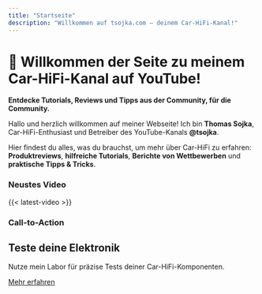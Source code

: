 ```yaml
---
title: "Startseite"
description: "Willkommen auf tsojka.com – deinem Car-HiFi-Kanal!"
---
```


# 👋 Willkommen der Seite zu meinem Car-HiFi-Kanal auf YouTube!

**Entdecke Tutorials, Reviews und Tipps aus der Community, für die Community.**

Hallo und herzlich willkommen auf meiner Webseite! Ich bin **Thomas Sojka**, Car-HiFi-Enthusiast und Betreiber des YouTube-Kanals **@tsojka**.

Hier findest du alles, was du brauchst, um mehr über Car-HiFi zu erfahren: **Produktreviews**, **hilfreiche Tutorials**, **Berichte von Wettbewerben** und **praktische Tipps & Tricks**.

### Neustes Video
{{< latest-video >}}

### Call-to-Action
<section class="cta">
  <h2>Teste deine Elektronik</h2>
  <p>Nutze mein Labor für präzise Tests deiner Car-HiFi-Komponenten.</p>
  <a href="/testlabor" class="btn">Mehr erfahren</a>
</section>